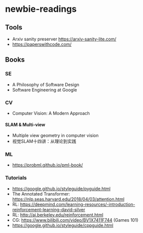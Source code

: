 # newbie-readings

## Tools
* Arxiv sanity preserver https://arxiv-sanity-lite.com/
* https://paperswithcode.com/

## Books
### SE
* A Philosophy of Software Design
* Software Engineering at Google
### CV
* Computer Vision: A Modern Approach
#### SLAM & Multi-view
* Multiple view geometry in computer vision
* 视觉SLAM十四讲：从理论到实践

### ML
* https://probml.github.io/pml-book/

### Tutorials
* https://google.github.io/styleguide/pyguide.html
* The Annotated Transformer: https://nlp.seas.harvard.edu/2018/04/03/attention.html
* RL: https://deepmind.com/learning-resources/-introduction-reinforcement-learning-david-silver
* RL: http://ai.berkeley.edu/reinforcement.html
* CG: https://www.bilibili.com/video/BV1X7411F744 (Games 101)
* https://google.github.io/styleguide/cppguide.html
